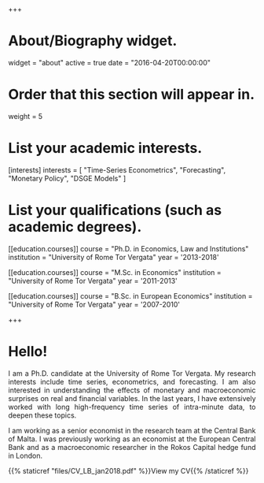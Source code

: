 +++
# About/Biography widget.
widget = "about"
active = true
date = "2016-04-20T00:00:00"

# Order that this section will appear in.
weight = 5

# List your academic interests.
[interests]
  interests = [
    "Time-Series Econometrics",
    "Forecasting",
    "Monetary Policy",
    "DSGE Models"
  ]

# List your qualifications (such as academic degrees).
[[education.courses]]
  course = "Ph.D. in Economics, Law and Institutions"
  institution = "University of Rome Tor Vergata"
  year = '2013-2018'

[[education.courses]]
  course = "M.Sc. in Economics"
  institution = "University of Rome Tor Vergata"
  year = '2011-2013'

[[education.courses]]
  course = "B.Sc. in European Economics"
  institution = "University of Rome Tor Vergata"
  year = '2007-2010'


+++

# Hello!

<p style='text-align: justify;'>I am a Ph.D. candidate at the University of Rome Tor Vergata. My research interests include time series, econometrics, and forecasting. I am also interested in understanding the effects of monetary and macroeconomic surprises on real and financial variables. In the last years, I have extensively worked with long high-frequency time series of intra-minute data, to deepen these topics.  </p>

<p style='text-align: justify;'>I am working as a senior economist in the research team at the Central Bank of Malta. I was previously working as an economist at the European Central Bank and as a macroeconomic researcher in the Rokos Capital hedge fund in London.</p>

{{% staticref "files/CV_LB_jan2018.pdf" %}}View my CV{{% /staticref %}}